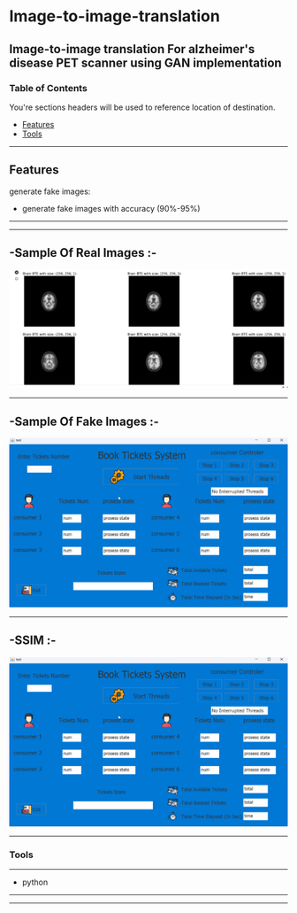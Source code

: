 # Image-to-image-translation
Image-to-image translation For alzheimer's disease PET scanner using GAN implementation 
----
### Table of Contents
You're sections headers will be used to reference location of destination.

- [Features](#Features)
- [Tools](#Tools)

---

## Features

generate fake images: 

- generate fake images with accuracy (90%-95%)

---

---
-Sample Of Real Images :-
---
![](screenshots/Real.png)

---
-Sample Of Fake Images :-
---
![](https://github.com/Joseph-Essa/Bounded-Buffer-Project/blob/main/Gifs/Animation1.gif)

---
-SSIM :-
---
![](https://github.com/Joseph-Essa/Bounded-Buffer-Project/blob/main/Gifs/Animation1.gif)


---
### Tools
----
- python
----


----
